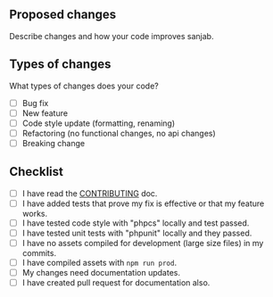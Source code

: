 ## Proposed changes

<!-- Thank you for sending a pull request! Please read the contribution guidelines first, then send your pull request. -->
<!-- https://github.com/sanjabteam/sanjab/blob/master/.github/CONTRIBUTING.md -->

Describe changes and how your code improves sanjab.

## Types of changes

What types of changes does your code?
<!-- Put an `x` in the boxes that apply -->

- [ ] Bug fix <!-- Provide an issue URL if exists -->
- [ ] New feature <!-- Provide an issue URL if exists -->
- [ ] Code style update (formatting, renaming)
- [ ] Refactoring (no functional changes, no api changes)
- [ ] Breaking change

## Checklist

<!-- Before submitting your Pull Request, please review the following checklist -->

- [ ] I have read the [CONTRIBUTING](https://github.com/sanjabteam/sanjab/blob/master/.github/CONTRIBUTING.md) doc.
- [ ] I have added tests that prove my fix is effective or that my feature works.
- [ ] I have tested code style with "phpcs" locally and test passed.
- [ ] I have tested unit tests with "phpunit" locally and they passed.
- [ ] I have no assets compiled for development (large size files) in my commits.<!-- githooks does this automatically -->
- [ ] I have compiled assets with `npm run prod`.<!-- githooks does this automatically -->
- [ ] My changes need documentation updates. <!-- Not obligatory -->
- [ ] I have created pull request for documentation also. <!-- Not obligatory -->
